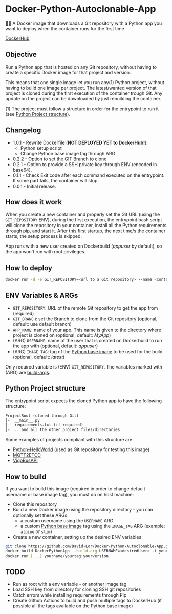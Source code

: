 # Docker-Python-Autoclonable-App

🐍🐳 A Docker image that downloads a Git repository with a Python app you want to deploy when the container runs for the first time

[DockerHub](https://hub.docker.com/r/davidlor/python-autoclonable-app/)

## Objective

Run a Python app that is hosted on any Git repository, without having to create a specific Docker image for that project and version.

This means that one single image let you run any(1) Python project, without having to build one image per project.
The latest/wanted version of that project is cloned during the first execution of the container trough Git.
Any update on the project can be downloaded by just rebuilding the container.

(1) The project must follow a structure in order for the entrypoint to run it (see [Python Project structure](#python-project-structure)).

## Changelog

- 1.0.1 - Rewrite Dockerfile (__NOT DEPLOYED YET to DockerHub!__):
    - Python setup script
    - Change Python base image tag through ARG
- 0.2.2 - Option to set the GIT Branch to clone
- 0.2.1 - Option to provide a SSH private key through ENV (encoded in base64).
- 0.1.1 - Check Exit code after each command executed on the entrypoint. If some part fails, the container will stop.
- 0.0.1 - Initial release.

## How does it work

When you create a new container and properly set the Git URL (using the `GIT_REPOSITORY` ENV), during the first execution, 
the entrypoint bash script will clone the repository in your container, install all the Python requirements through pip, 
and start it. After this first startup, the next time/s the container starts, the setup process is skipped.

App runs with a new user created on Dockerbuild (_appuser_ by default), so the app won't run with root privileges.

## How to deploy

```bash
docker run -d -e GIT_REPOSITORY=<url to a Git repository> --name <containerName> davidlor/python-autoclonable-app
```

## ENV Variables & ARGs

- `GIT_REPOSITORY`: URL of the remote Git repository to get the app from (required)
- `GIT_BRANCH`: set the Branch to clone from the Git repository (optional, default: use default branch)
- `APP_NAME`: name of your app. This name is given to the directory where project is cloned on (optional, default: _MyApp_)
- (ARG) `USERNAME`: name of the user that is created on Dockerbuild to run the app with (optional, default: _appuser_)
- (ARG) `IMAGE_TAG`: tag of the [Python base image](https://hub.docker.com/_/python/) to be used for the build (optional, default: _latest_)

Only required variable is (ENV) `GIT_REPOSITORY`. The variables marked with (ARG) are [build-args](https://docs.docker.com/engine/reference/commandline/build/#set-build-time-variables---build-arg).

## Python Project structure

The entrypoint script expects the cloned Python app to have the following structure:

```txt
ProjectRoot (cloned through Git)
│-  __main__.py
|-  requirements.txt (if required)
│-  ...and all the other project files/directories
```

Some examples of projects compliant with this structure are:

- [Python-HelloWorld](https://github.com/David-Lor/Python-HelloWorld) (used as Git repository for testing this image)
- [MQTT2ETCD](https://github.com/David-Lor/MQTT2ETCD)
- [VigoBusAPI](https://github.com/David-Lor/Python_VigoBusAPI)

## How to build

If you want to build this image (required in order to change default username or base image tag), you must do on host machine:

- Clone this repository
- Build a new Docker image using the repository directory - you can optionally set these ARGs:
    - a custom username using the `USERNAME` ARG
    - a custom [Python base image](https://hub.docker.com/_/python/) tag using the `IMAGE_TAG` ARG (example: `alpine` or `slim`)
- Create a new container, setting up the desired ENV variables

```bash
git clone https://github.com/David-Lor/Docker-Python-Autoclonable-App.git DockerPythonApp
docker build DockerPythonApp --build-arg USERNAME=<desiredUser> -t yourname/yourtag:yourversion
docker run [...] yourname/yourtag:yourversion
```

## TODO

- Run as root with a env variable - or another image tag
- Load SSH key from directory for cloning SSH git repositories
- Catch errors while installing requirements through Pip
- Create Github Actions to build and push multiple tags to DockerHub (if possible all the tags available on the Python base image)
